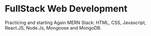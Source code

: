 # FullStack Web Development 

Practicing and starting Again MERN Stack: HTML, CSS, Javascript, React.JS, Node.Js, Mongoose and MongoDB.
